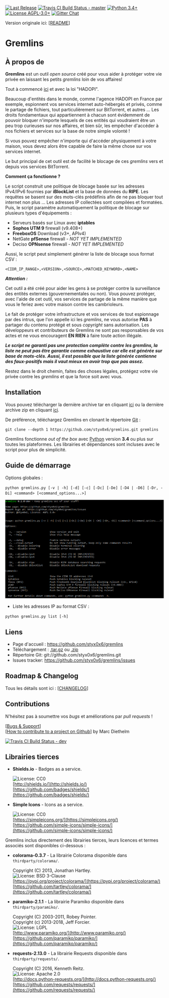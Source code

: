 [![Last Release](https://img.shields.io/github/tag/styx0x6/gremlins.svg?logo=github&label=Release&colorB=34bf49)](https://github.com/styx0x6/gremlins)
[![Travis CI Build Status - master](https://img.shields.io/travis/styx0x6/gremlins/master.svg?logo=travis&label=master)](https://travis-ci.org/styx0x6/gremlins)
[![Python 3.4+](https://img.shields.io/badge/Python-3.4+-blue.svg?logo=python)](https://www.python.org/)
[![License AGPL-3.0+](https://img.shields.io/badge/License-AGPL--3.0+-blue.svg)](https://raw.githubusercontent.com/styx0x6/gremlins/master/LICENSE)
[![Gitter Chat](https://img.shields.io/badge/Gitter-styx0x6%2fGremlins%20%e2%86%92-grey.svg?logo=gitter&colorB=ed1965)](https://gitter.im/styx0x6/Gremlins)

Version originale ici: [[README](README.md)]

# Gremlins

À propos de
----

**Gremlins** est un outil _open source_ créé pour vous aider à protéger votre vie privée en laissant les petits *gremlins* loin de vos affaires!

Tout à commencé [ici](http://seclists.org/fulldisclosure/2011/May/434) et avec la loi "HADOPI".

Beaucoup d'entités dans le monde, comme l'agence HADOPI en France par exemple, espionnent vos services internet auto-hébergés et privés, comme le partage de fichiers, tout particulièrement sur BitTorrent, et autres ... Les droits fondamentaux qui appartiennent à chacun sont évidemment de pouvoir bloquer n'importe lesquels de ces entités qui voudraient être un peu trop curieuses sur nos affaires, et bien sûr, les empêcher d'accéder à nos fichiers et services sur la base de notre simple volonté !

Si vous pouvez empêcher n'importe qui d'accéder physiquement à votre maison, vous devez alors être capable de faire la même chose sur vos services internet.

Le but principal de cet outil est de facilité le blocage de ces *gremlins* vers et depuis vos services BitTorrent.

**Comment ça fonctionne ?**

Le script construit une politique de blocage basée sur les adresses IPv4/IPv6 fournies par **iBlockList** et la base de données du **RIPE**. Les requêtes se basent sur des mots-clés prédéfinis afin de ne pas bloquer tout internet non plus ... Les adresses IP collectées sont compilées et formatées. Puis, le script paramètre automatiquement la politique de blocage sur plusieurs types d'équipements :

* Serveurs basés sur Linux avec **iptables**
* **Sophos UTM 9** firewall (v9.408+)
* **FreeboxOS** Download (v3+, APIv4)
* NetGate **pfSense** firewall _- NOT YET IMPLEMENTED_
* Deciso **OPNsense** firewall _- NOT YET IMPLEMENTED_

Aussi, le script peut simplement générer la liste de blocage sous format CSV :

    <CIDR_IP_RANGE>,<VERSION>,<SOURCE>,<MATCHED_KEYWORD>,<NAME>

_**Attention :**_

Cet outil a été créé pour aider les gens à se protéger contre la surveillance des entités externes (gouvernementales ou non). Vous pouvez protéger, avec l'aide de cet outil, vos services de partage de la même manière que vous le feriez avec votre maison contre les cambrioleurs.

Le fait de protéger votre infrastructure et vos services de tout espionnage par des intrus, que l'on appelle ici les *gremlins*, ne vous autorise **PAS** à partager du contenu protégé et sous _copyright_ sans autorisation. Les développeurs et contributeurs de Gremlins ne sont pas responsables de vos actes et ne vous encouragent **EN RIEN** à faire toute action illégale.

_**Le script ne garanti pas une protection complète contre les gremlins, la liste ne peut pas être garantie comme exhaustive car elle est générée sur base de mots-clés. Aussi, il est possible que la liste générée contienne des faux-positifs mais il vaut mieux en avoir trop que pas assez.**_

Restez dans le droit chemin, faites des choses légales, protégez votre vie privée contre les *gremlins* et que la force soit avec vous.

Installation
----

Vous pouvez télécharger la dernière archive tar en cliquant [ici](https://github.com/styx0x6/gremlins/tarball/master) ou la dernière archive zip en cliquant [ici](https://github.com/styx0x6/gremlins/zipball/master).

De préférence, téléchargez Gremlins en clonant le répertoire [Git](https://github.com/styx0x6/gremlins) :

    git clone --depth 1 https://github.com/styx0x6/gremlins.git gremlins

Gremlins fonctionne _out of the box_ avec [Python](http://www.python.org/download/) version **3.4** ou plus sur toutes les plateformes.
Les librairies et dépendances sont incluses avec le script pour plus de simplicité.

Guide de démarrage
----

Options globales :

`python gremlins.py [-v | -h] [-d] [-c] [-Dc] [-De] [-D4 | -D6] [-Dr, -Di] <command> [<command_options...>]`

![help](help.png)

* Liste les adresses IP au format CSV :

`python gremlins.py list [-h]`

Liens
----

* Page d'accueil : https://github.com/styx0x6/gremlins
* Téléchargement : [.tar.gz](https://github.com/styx0x6/gremlins/tarball/master) ou [.zip](https://github.com/styx0x6/gremlins/zipball/master)
* Répertoire Git: git://github.com/styx0x6/gremlins.git
* Issues tracker: https://github.com/styx0x6/gremlins/issues

Roadmap & Changelog
----

Tous les détails sont ici : [[CHANGELOG](CHANGELOG.md)]

Contributions
----

N'hésitez pas à soumettre vos *bugs* et améliorations par *pull requests* !

[[Bugs & Support](https://github.com/styx0x6/gremlins/issues)]  
[[How to contribute to a project on Github](https://gist.github.com/MarcDiethelm/7303312)] by Marc Diethelm

[![Travis CI Build Status - dev](https://img.shields.io/travis/styx0x6/gremlins/dev.svg?logo=travis&label=dev)](https://travis-ci.org/styx0x6/gremlins)

Librairies tierces
----

* **Shields.io** - Badges as a service.

    ![License: CC0](https://img.shields.io/badge/License-CC0-lightgrey.svg)  
    [http://shields.io/](http://shields.io/)  
    [https://github.com/badges/shields/](https://github.com/badges/shields/)

* **Simple Icons** - Icons as a service.

    ![License: CC0](https://img.shields.io/badge/License-CC0-lightgrey.svg)  
    [https://simpleicons.org/](https://simpleicons.org/)  
    [https://github.com/simple-icons/simple-icons/](https://github.com/simple-icons/simple-icons/)

Gremlins inclus directement des librairies tierces, leurs licences et termes associés sont disponibles ci-dessous :

* **colorama-0.3.7** - La librairie Colorama disponible dans `thirdparty/colorama/`.

    Copyright (C) 2013, Jonathan Hartley.  
    ![License: BSD 3-Clause](https://img.shields.io/badge/License-BSD%203--Clause-orange.svg)  
    [https://pypi.org/project/colorama/](https://pypi.org/project/colorama/)  
    [https://github.com/tartley/colorama/](https://github.com/tartley/colorama/)

* **paramiko-2.1.1** - La librairie Paramiko disponible dans `thirdparty/paramiko/`.

    Copyright (C) 2003-2011, Robey Pointer.  
    Copyright (c) 2013-2018, Jeff Forcier.  
    ![License: LGPL](https://img.shields.io/badge/License-LGPL-blue.svg)  
    [http://www.paramiko.org/](http://www.paramiko.org/)  
    [https://github.com/paramiko/paramiko/](https://github.com/paramiko/paramiko/)

* **requests-2.13.0** - La librairie Requests disponible dans `thirdparty/requests/`.

    Copyright (C) 2016, Kenneth Reitz.  
    ![License: Apache 2.0](https://img.shields.io/badge/License-Apache%202.0-yellowgreen.svg)  
    [http://docs.python-requests.org/](http://docs.python-requests.org/)  
    [https://github.com/requests/requests/](https://github.com/requests/requests/)
